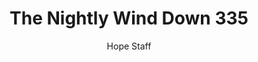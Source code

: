 ---
image: /assets/img/nwd/335_nwd_romans_8_31_b_nlt.png
title: The Nightly Wind Down 335
number: 335
categories:
  - The Nightly Wind Down
author: Hope Staff
notes: The Nightly Wind Down 335
embed: >-
  EMBED_GOES_HERE
transcript: >-
  SOME LINES OF TEXT START HERE
---